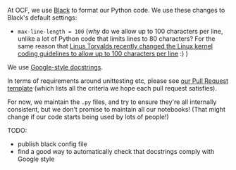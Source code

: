At OCF, we use [Black](https://black.readthedocs.io/en/stable/) to format our Python code.  We use these changes to Black's default settings:
- `max-line-length = 100` (_why_ do we allow up to 100 characters per line, unlike a lot of Python code that limits lines to 80 characters?  For the same reason that [Linus Torvalds recently changed the Linux kernel coding guidelines to allow up to 100 characters per line](https://linux.slashdot.org/story/20/05/31/211211/linus-torvalds-argues-against-80-column-line-length-coding-style-as-linux-kernel-deprecates-it) :) )

We use [Google-style docstrings](https://google.github.io/styleguide/pyguide.html#s3.8-comments-and-docstrings).

In terms of requirements around unittesting etc, please see [our Pull Request template](https://github.com/openclimatefix/nowcasting_dataset/blob/main/.github/PULL_REQUEST_TEMPLATE.md) (which lists all the criteria we hope each pull request satisfies).

For now, we maintain the `.py` files, and try to ensure they're all internally consistent, but we don't promise to maintain all our notebooks!  (That might change if our code starts being used by lots of people!)

TODO:
- publish black config file
- find a good way to automatically check that docstrings comply with Google style
